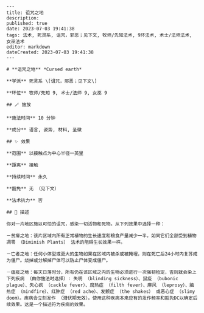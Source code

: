 
    ---
    title: 诅咒之地
    description: 
    published: true
    date: 2023-07-03 19:41:38
    tags: 法术, 死灵系, 诅咒，邪恶；见下文, 牧师/先知法术, 9环法术, 术士/法师法术, 女巫法术
    editor: markdown
    dateCreated: 2023-07-03 19:41:38
    ---

    # **诅咒之地** *Cursed earth*

    **学派** 死灵系 \[诅咒，邪恶；见下文\] 

    **环位** 牧师/先知 9, 术士/法师 9, 女巫 9

    ## 🪄 施放

    **施法时间** 10 分钟

    **成分** 语言, 姿势, 材料, 圣徽

    ## ✨ 效果  

    **范围** 以接触点为中心半径一英里

    **距离** 接触  

    **持续时间** 永久 

    **豁免** 无 （见下文）

    **法术抗力** 否

    ## 📖 描述

    你对一片地区施以可怕的诅咒，感染一切活物和死物。从下列效果中选择一种：

    －贫瘠之地：该片区域内所有正常植物的生长速度和粮食产量减少一半，如同它们全部受到植物凋零 （Diminish Plants） 法术的阻碍生长效果一样。

    －亡者之地：任何小体型或更大的生物如果在区域内被杀或被掩埋，则在死亡后24小时内复苏成为僵尸。烧掉或分解掉尸体可以防止尸体变成僵尸。

    －瘟疫之地：每天日落时分，所有仍在该区域之内的生物必须进行一次强韧检定，否则就会染上下列疾病 （由你施法时选择）: 失明 （blinding sickness）、鼠疫 （bubonic plague）、失心疯 （cackle fever）、腐热症 （filth fever）、麻风 （leprosy）、脑热症 （mindfire）、红肿症 （red ache）、发颤症 （the shakes） 或恶心症 （slimy doom）。疾病会立刻发作 （潜伏期无效）。使用这种疾病本来应有的发作频率和豁免DC以确定后续效果。这是一个描述符为疾病的效果。
    